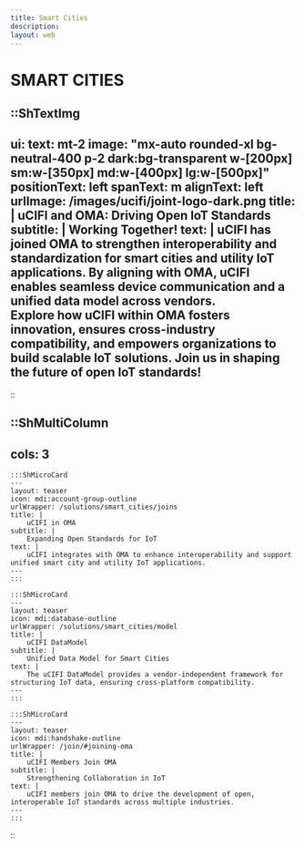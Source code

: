 ```yaml
---
title: Smart Cities
description:
layout: web
---
```


# SMART CITIES

::ShTextImg
---
ui:
  text: mt-2
  image: "mx-auto rounded-xl bg-neutral-400 p-2 dark:bg-transparent w-[200px] sm:w-[350px] md:w-[400px] lg:w-[500px]"
positionText: left
spanText: m
alignText: left
urlImage: /images/ucifi/joint-logo-dark.png
title: |
  uCIFI and OMA: Driving Open IoT Standards
subtitle: |
  Working Together!
text: |
  **uCIFI has joined OMA** to strengthen interoperability and standardization for smart cities and utility IoT applications. By aligning with OMA, uCIFI enables seamless device communication and a unified data model across vendors.  
  Explore how uCIFI within OMA fosters innovation, ensures cross-industry compatibility, and empowers organizations to build scalable IoT solutions. **Join us in shaping the future of open IoT standards!**
---
::


::ShMultiColumn
---
cols: 3
---

    :::ShMicroCard
    ---
    layout: teaser
    icon: mdi:account-group-outline
    urlWrapper: /solutions/smart_cities/joins
    title: |
        uCIFI in OMA
    subtitle: |
        Expanding Open Standards for IoT
    text: |
        uCIFI integrates with OMA to enhance interoperability and support unified smart city and utility IoT applications.
    ---
    :::

    :::ShMicroCard
    ---
    layout: teaser
    icon: mdi:database-outline
    urlWrapper: /solutions/smart_cities/model
    title: |
        uCIFI DataModel
    subtitle: |
        Unified Data Model for Smart Cities
    text: |
        The uCIFI DataModel provides a vendor-independent framework for structuring IoT data, ensuring cross-platform compatibility.
    ---
    :::

    :::ShMicroCard
    ---
    layout: teaser
    icon: mdi:handshake-outline
    urlWrapper: /join/#joining-oma
    title: |
        uCIFI Members Join OMA
    subtitle: |
        Strengthening Collaboration in IoT
    text: |
        uCIFI members join OMA to drive the development of open, interoperable IoT standards across multiple industries.
    ---
    :::

::